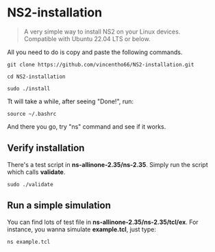 # NS2-installation

> A very simple way to install NS2 on your Linux devices.</br>
> Compatible with Ubuntu 22.04 LTS or below.

All you need to do is copy and paste the following commands.

```bash=
git clone https://github.com/vincentho66/NS2-installation.git
```

```bash=
cd NS2-installation
```

```bash=
sudo ./install
```
Tt will take a while, after seeing "Done!", run:

```bash=
source ~/.bashrc
```

And there you go, try "ns" command and see if it works.


## Verify installation

There's a test script in **ns-allinone-2.35/ns-2.35**. Simply run the script which calls **validate**.
```bash=
sudo ./validate
```


## Run a simple simulation

You can find lots of test file in **ns-allinone-2.35/ns-2.35/tcl/ex**. For instance, you wanna simulate **example.tcl**, just type:
```bash=
ns example.tcl
```


<!-- ## Troubleshooting -->

<!-- 1. Command "ns" not found... Try: -->
<!-- ```bash= -->
<!-- source ~/.bashrc -->
<!-- ``` -->

